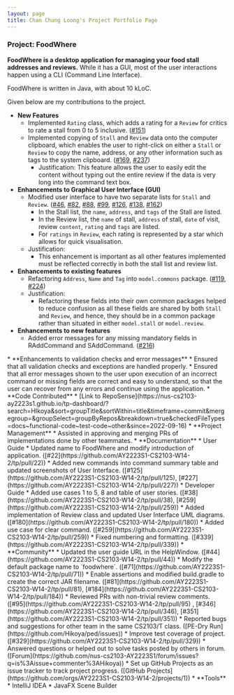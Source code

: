 ```yaml
---
layout: page
title: Chan Chung Loong's Project Portfolio Page
---
```


### Project: FoodWhere

**FoodWhere is a desktop application for managing your food stall addresses and reviews.** While it has a GUI, most of the user interactions happen using a CLI (Command Line Interface).

FoodWhere is written in Java, with about 10 kLoC.

Given below are my contributions to the project.

* **New Features**
  * Implemented `Rating` class, which adds a rating for a `Review` for critics to rate a stall from 0 to 5 inclusive. ([#151](https://github.com/AY2223S1-CS2103-W14-2/tp/pull/151)) 
  * Implemented copying of `Stall` and `Review` data onto the computer clipboard, which enables the user to right-click on either a `Stall` or `Review` to copy the name, address, or any other information such as tags to the system clipboard. ([#169](https://github.com/AY2223S1-CS2103-W14-2/tp/pull/169]), [#237](https://github.com/AY2223S1-CS2103-W14-2/tp/pull/237))
    * Justification: This feature allows the user to easily edit the content without typing out the entire review if the data is very long into the command text box.
* **Enhancements to Graphical User Interface (GUI)**
  * Modified user interface to have two separate lists for `Stall` and `Review`. ([#46](https://github.com/AY2223S1-CS2103-W14-2/tp/pull/46), [#82](https://github.com/AY2223S1-CS2103-W14-2/tp/pull/82), [#88](https://github.com/AY2223S1-CS2103-W14-2/tp/pull/88), [#99](https://github.com/AY2223S1-CS2103-W14-2/tp/pull/99), [#126](https://github.com/AY2223S1-CS2103-W14-2/tp/pull/126), [#138](https://github.com/AY2223S1-CS2103-W14-2/tp/pull/138), [#162](https://github.com/AY2223S1-CS2103-W14-2/tp/pull/162))
    * In the Stall list, the `name`, `address`, and `tags` of the Stall are listed.
    * In the Review list, the `name` of stall, `address` of stall, `date` of visit, review `content`, `rating` and `tags` are listed.
    * For `ratings` in `Review`, each rating is represented by a star which allows for quick visualisation.
  * Justification:
    * This enhancement is important as all other features implemented must be reflected correctly in both the stall list and review list.
* **Enhancements to existing features**
  * Refactoring `Address`, `Name` and `Tag` into `model.commons` package. ([#119](https://github.com/AY2223S1-CS2103-W14-2/tp/pull/119), [#224](https://github.com/AY2223S1-CS2103-W14-2/tp/pull/224))
  * Justification:
    * Refactoring these fields into their own common packages helped to reduce confusion as all these fields are shared by both `Stall` and `Review`, and hence, they should be in a common package rather than situated in either `model.stall` or `model.review`.
* **Enhancements to new features**
  * Added error messages for any missing mandatory fields in RAddCommand and SAddCommand. ([#216](https://github.com/AY2223S1-CS2103-W14-2/tp/pull/216))
<div style="page-break-after: always;"></div>
* **Enhancements to validation checks and error messages**
  * Ensured that all validation checks and exceptions are handled properly.
  * Ensured that all error messages shown to the user upon execution of an incorrect command or missing fields are correct and easy to understand, so that the user can recover from any errors and continue using the application.
* **Code Contributed**
  * [Link to RepoSense](https://nus-cs2103-ay2223s1.github.io/tp-dashboard/?search=HIkoya&sort=groupTitle&sortWithin=title&timeframe=commit&mergegroup=&groupSelect=groupByRepos&breakdown=true&checkedFileTypes=docs~functional-code~test-code~other&since=2022-09-16)
* **Project Management**
  * Assisted in approving and merging PRs of implementations done by other teammates.
* **Documentation**
  * User Guide
    * Updated name to FoodWhere and modify introduction of application. ([#22](https://github.com/AY2223S1-CS2103-W14-2/tp/pull/22))
    * Added new commands into command summary table and updated screenshots of User Interface. ([#125](https://github.com/AY2223S1-CS2103-W14-2/tp/pull/125), [#227](https://github.com/AY2223S1-CS2103-W14-2/tp/pull/227))
  * Developer Guide
    * Added use cases 1 to 5, 8 and table of user stories. ([#38](https://github.com/AY2223S1-CS2103-W14-2/tp/pull/38), [#259](https://github.com/AY2223S1-CS2103-W14-2/tp/pull/259))
    * Added implementation of Review class and updated User Interface UML diagrams. ([#180](https://github.com/AY2223S1-CS2103-W14-2/tp/pull/180))
    * Added use case for clear command. ([#259](https://github.com/AY2223S1-CS2103-W14-2/tp/pull/259))
    * Fixed numbering and formatting. ([#339](https://github.com/AY2223S1-CS2103-W14-2/tp/pull/339))
* **Community**
  * Updated the user guide URL in the HelpWindow. ([#44](https://github.com/AY2223S1-CS2103-W14-2/tp/pull/44))
  * Modify the default package name to `foodwhere`. ([#71](https://github.com/AY2223S1-CS2103-W14-2/tp/pull/71))
  * Enable assertions and modified build.gradle to create the correct JAR filename. ([#81](https://github.com/AY2223S1-CS2103-W14-2/tp/pull/81), [#184](https://github.com/AY2223S1-CS2103-W14-2/tp/pull/184)) 
  * Reviewed PRs with non-trivial review comments. ([#95](https://github.com/AY2223S1-CS2103-W14-2/tp/pull/95) , [#346](https://github.com/AY2223S1-CS2103-W14-2/tp/pull/346), [#351](https://github.com/AY2223S1-CS2103-W14-2/tp/pull/351))
  * Reported bugs and suggestions for other team in the same CS2103/T class. ([PE-Dry Run](https://github.com/Hikoya/ped/issues))
  * Improve test coverage of project. ([#329](https://github.com/AY2223S1-CS2103-W14-2/tp/pull/329))
  * Answered questions or helped out to solve tasks posted by others in forum. ([Forum](https://github.com/nus-cs2103-AY2223S1/forum/issues?q=is%3Aissue+commenter%3AHikoya)) 
  * Set up GitHub Projects as an issue tracker to track project progress. ([GitHub Projects](https://github.com/orgs/AY2223S1-CS2103-W14-2/projects/1))
* **Tools**
  * IntelliJ IDEA
  * JavaFX Scene Builder
